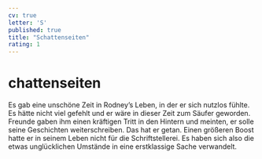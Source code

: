 ```yaml
---
cv: true
letter: 'S'
published: true
title: "Schattenseiten"
rating: 1
---
```

<h1>chattenseiten</h1>

Es gab eine unschöne Zeit in Rodney’s Leben, in der er sich nutzlos fühlte. Es hätte nicht viel gefehlt und er wäre in dieser Zeit zum Säufer geworden. Freunde gaben ihm einen kräftigen Tritt in den Hintern und meinten, er solle seine Geschichten weiterschreiben. Das hat er getan. Einen größeren Boost hatte er in seinem Leben nicht für die Schriftstellerei. Es haben sich also die etwas unglücklichen Umstände in eine erstklassige Sache verwandelt.
